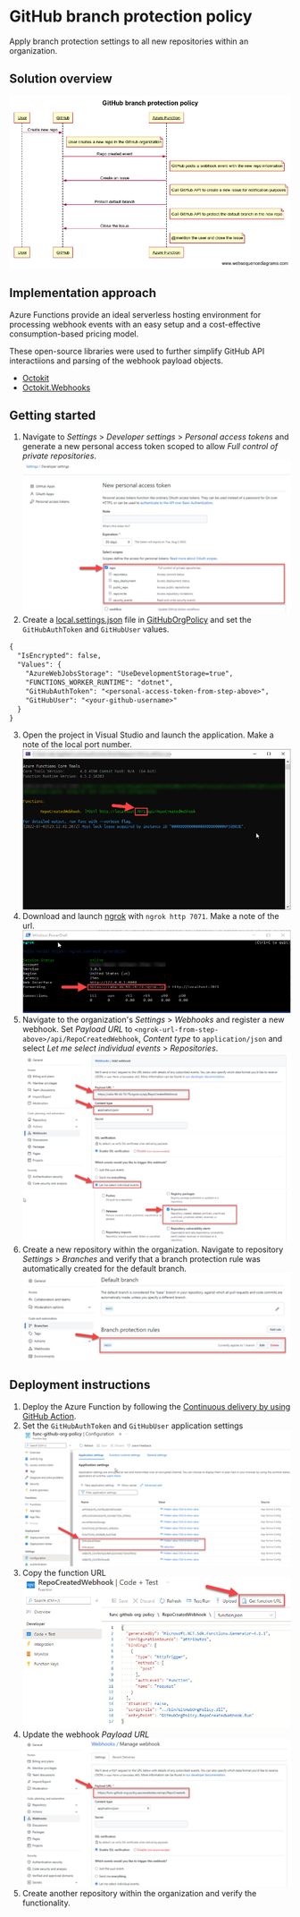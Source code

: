 # GitHub branch protection policy

Apply branch protection settings to all new repositories within an organization.

## Solution overview

![Sequence diagram](./docs/GitHub%20branch%20protection%20policy.png)

## Implementation approach

Azure Functions provide an ideal serverless hosting environment for processing webhook events with an easy setup and a cost-effective consumption-based pricing model.

These open-source libraries were used to further simplify GitHub API interactiions and parsing of the webhook payload objects.

- [Octokit](https://github.com/octokit/octokit.net)
- [Octokit.Webhooks](https://github.com/octokit/webhooks.net)

## Getting started

1. Navigate to _Settings_ > _Developer settings_ > _Personal access tokens_ and generate a new personal access token scoped to allow _Full control of private repositories_.
![Personal access token](./docs/GitHub%20personal%20access%20token.jpg)
2. Create a [local.settings.json](https://docs.microsoft.com/en-us/azure/azure-functions/functions-develop-local#local-settings-file) file in [GitHubOrgPolicy](./src/GitHubOrgPolicy) and set the `GitHubAuthToken` and `GitHubUser` values.
```
{
  "IsEncrypted": false,
  "Values": {
    "AzureWebJobsStorage": "UseDevelopmentStorage=true",
    "FUNCTIONS_WORKER_RUNTIME": "dotnet",
    "GitHubAuthToken": "<personal-access-token-from-step-above>",
    "GitHubUser": "<your-github-username>"
  }
}
```
3. Open the project in Visual Studio and launch the application. Make a note of the local port number.
![Azure Function](./docs/Azure%20Function.jpg)
4. Download and launch [ngrok](https://ngrok.com/) with `ngrok http 7071`. Make a note of the url.
![ngrok](./docs/ngrok.jpg)
5. Navigate to the organization's _Settings_ > _Webhooks_ and register a new webhook. Set _Payload URL_ to `<ngrok-url-from-step-above>/api/RepoCreatedWebhook`, _Content type_ to `application/json` and select _Let me select individual events_ > _Repositories_.
![Webhook settings](./docs/GitHub%20webhook%20settings.jpg)
![Webhook events](./docs/GitHub%20webhook%20events.jpg)
6. Create a new repository within the organization. Navigate to repository _Settings_ > _Branches_ and verify that a branch protection rule was automatically created for the default branch.
![Branch protection rules](./docs/GitHub%20branch%20protection%20rules.jpg)

## Deployment instructions

1. Deploy the Azure Function by following the [Continuous delivery by using GitHub Action](https://docs.microsoft.com/en-us/azure/azure-functions/functions-how-to-github-actions).
2. Set the `GitHubAuthToken` and `GitHubUser` application settings
![Application settings](./docs/Azure%20Function%20application%20settings.jpg)
3. Copy the function URL
![Get function URL](./docs/Azure%20Function%20get%20url.jpg)
4. Update the webhook _Payload URL_
![Webhook payload URL](./docs/GitHub%20webhook%20payload%20url.jpg)
5. Create another repository within the organization and verify the functionality.
